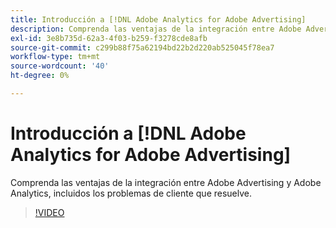 ```yaml
---
title: Introducción a [!DNL Adobe Analytics for Adobe Advertising]
description: Comprenda las ventajas de la integración entre Adobe Advertising y Adobe Analytics, incluidos los problemas de cliente que resuelve.
exl-id: 3e8b735d-62a3-4f03-b259-f3278cde8afb
source-git-commit: c299b88f75a62194bd22b2d220ab525045f78ea7
workflow-type: tm+mt
source-wordcount: '40'
ht-degree: 0%

---
```


# Introducción a [!DNL Adobe Analytics for Adobe Advertising]

Comprenda las ventajas de la integración entre Adobe Advertising y Adobe Analytics, incluidos los problemas de cliente que resuelve.

>[!VIDEO](https://video.tv.adobe.com/v/33491)
